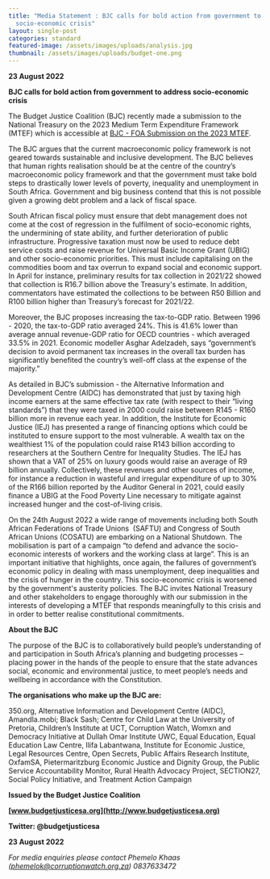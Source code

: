 ```yaml
---
title: "Media Statement : BJC calls for bold action from government to address
  socio-economic crisis"
layout: single-post
categories: standard
featured-image: /assets/images/uploads/analysis.jpg
thumbnail: /assets/images/uploads/budget-one.png
---
```

**23 August 2022**

**BJC calls for bold action from government to address socio-economic crisis**

The Budget Justice Coalition (BJC) recently made a submission to the National Treasury on the 2023 Medium Term Expenditure Framework (MTEF) which is accessible at [BJC - FOA Submission on the 2023 MTEF](https://t.co/fXtK8kroPL).

The BJC argues that the current macroeconomic policy framework is not geared towards sustainable and inclusive development. The BJC believes that human rights realisation should be at the centre of the country’s macroeconomic policy framework and that the government must take bold steps to drastically lower levels of poverty, inequality and unemployment in South Africa. Government and big business contend that this is not possible given a growing debt problem and a lack of fiscal space.

South African fiscal policy must ensure that debt management does not come at the cost of regression in the fulfilment of socio-economic rights, the undermining of state ability, and further deterioration of public infrastructure. Progressive taxation must now be used to reduce debt service costs and raise revenue for Universal Basic Income Grant (UBIG) and other socio-economic priorities. This must include capitalising on the commodities boom and tax overrun to expand social and economic support. In April for instance, preliminary results for tax collection in 2021/22 showed that collection is R16.7 billion above the Treasury's estimate. In addition, commentators have estimated the collections to be between R50 Billion and R100 billion higher than Treasury’s forecast for 2021/22.

Moreover, the BJC proposes increasing the tax-to-GDP ratio. Between 1996 - 2020, the tax-to-GDP ratio averaged 24%. This is 41.6% lower than average annual revenue-GDP ratio for OECD countries - which averaged 33.5% in 2021. Economic modeller Asghar Adelzadeh, says “government’s decision to avoid permanent tax increases in the overall tax burden has significantly benefited the country’s well-off class at the expense of the majority.”

As detailed in BJC’s submission - the Alternative Information and Development Centre (AIDC) has demonstrated that just by taxing high income earners at the same effective tax rate (with respect to their “living standards”) that they were taxed in 2000 could raise between R145 - R160 billion more in revenue each year. In addition, the Institute for Economic Justice (IEJ) has presented a range of financing options which could be instituted to ensure support to the most vulnerable. A wealth tax on the wealthiest 1% of the population could raise R143 billion according to researchers at the Southern Centre for Inequality Studies. The IEJ has shown that a VAT of 25% on luxury goods would raise an average of R9 billion annually. Collectively, these revenues and other sources of income, for instance a reduction in wasteful and irregular expenditure of up to 30% of the R166 billion reported by the Auditor General in 2021, could easily finance a UBIG at the Food Poverty Line necessary to mitigate against increased hunger and the cost-of-living crisis.

On the 24th August 2022 a wide range of movements including both South African Federations of Trade Unions  (SAFTU) and Congress of South African Unions (COSATU) are embarking on a National Shutdown. The mobilisation is part of a campaign “to defend and advance the socio-economic interests of workers and the working class at large”. This is an important initiative that highlights, once again, the failures of government’s economic policy in dealing with mass unemployment, deep inequalities and the crisis of hunger in the country. This socio-economic crisis is worsened by the government's austerity policies. The BJC invites National Treasury and other stakeholders to engage thoroughly with our submission in the interests of developing a MTEF that responds meaningfully to this crisis and in order to better realise constitutional commitments.

**About the BJC**

The purpose of the BJC is to collaboratively build people’s understanding of and participation in South Africa’s planning and budgeting processes – placing power in the hands of the people to ensure that the state advances social, economic and environmental justice, to meet people’s needs and wellbeing in accordance with the Constitution.

**The organisations who make up the BJC are:**

350.org, Alternative Information and Development Centre (AIDC), Amandla.mobi; Black Sash; Centre for Child Law at the University of Pretoria, Children’s Institute at UCT, Corruption Watch, Womxn and Democracy Initiative at Dullah Omar Institute UWC, Equal Education, Equal Education Law Centre, Ilifa Labantwana, Institute for Economic Justice, Legal Resources Centre, Open Secrets, Public Affairs Research Institute, OxfamSA, Pietermaritzburg Economic Justice and Dignity Group, the Public Service Accountability Monitor, Rural Health Advocacy Project, SECTION27, Social Policy Initiative, and Treatment Action Campaign

**Issued by the Budget Justice Coalition**

**[www.budgetjusticesa.org](http://www.budgetjusticesa.org)**

**Twitter: @budgetjusticesa**

**23 August 2022**

*For media enquiries please contact Phemelo Khaas ([phemelok@corruptionwatch.org.za](mailto:phemelok@corruptionwatch.org.za)) 0837633472*

<!--EndFragment-->
